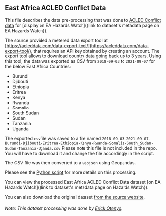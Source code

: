 ## East Africa ACLED Conflict Data

This file describes the data pre-processing that was done
to [ACLED Conflict data](https://acleddata.com/data-export-tool/)
for [display on EA Hazards Watch]({link to dataset's metadata page on EA Hazards Watch}).

The source provided a metered data export tool
at [https://acleddata.com/data-export-tool/](https://acleddata.com/data-export-tool/), that requires an API key obtained
by creating an account. The export tool allows to download country data going back up to 3 years. Using this tool, the
data was exported as CSV from `2018-09-03` to `2021-09-07` for the below East Africa Countries:

- Burundi
- Djibouti
- Ethiopia
- Eritrea
- Kenya
- Rwanda
- Somalia
- South Sudan
- Sudan
- Tanzania
- Uganda

The exported `csv`file was saved to a file
named `2018-09-03-2021-09-07-Burundi-Djibouti-Eritrea-Ethiopia-Kenya-Rwanda-Somalia-South_Sudan-Sudan-Tanzania-Uganda.csv`
Please note this file is not included in the repo. You will have to download it and change the file accordingly in the
script.

The CSV file was then converted to a `Geojson` using Geopandas.

Please see
the [Python script](https://github.com/icpac-igad/eahw-data-pre-processing/blob/main/acled_confict_data/acled_conflict_data.py)
for more details on this processing.

You can view the processed  East Africa ACLED Conflict Data
dataset [on EA Hazards Watch]({link to dataset's metadata page on Hazards Watch}).

You can also download the original dataset [from the source website](https://acleddata.com/data-export-tool/).

###### Note: This dataset processing was done by [Erick Otenyo](mailto:erick.otenyo@igad.int).